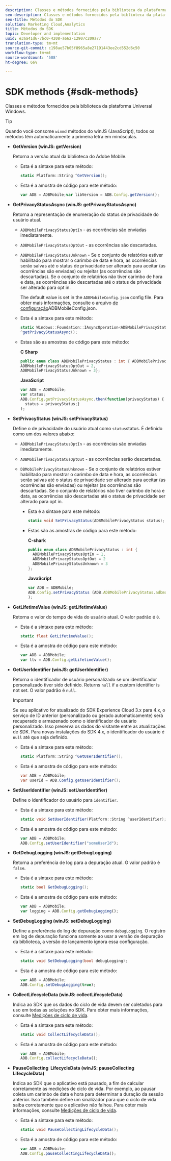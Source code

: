```yaml
---
description: Classes e métodos fornecidos pela biblioteca da plataforma Universal Windows.
seo-description: Classes e métodos fornecidos pela biblioteca da plataforma Universal Windows.
seo-title: Métodos do SDK
solution: Marketing Cloud,Analytics
title: Métodos do SDK
topic: Developer and implementation
uuid: e3aa41d6-7bc0-4208-a662-12907c209a77
translation-type: tm+mt
source-git-commit: c198ae57b05f8965a8e27191443ee2cd552d6c50
workflow-type: tm+mt
source-wordcount: '588'
ht-degree: 66%

---
```



# SDK methods {#sdk-methods}

Classes e métodos fornecidos pela biblioteca da plataforma Universal Windows.

>[!TIP]
>
>Quando você consome `winmd` métodos do winJS (JavaScript), todos os métodos têm automaticamente a primeira letra em minúsculas.

* **GetVersion (winJS: getVersion)**

   Retorna a versão atual da biblioteca do Adobe Mobile.

   * Esta é a sintaxe para este método:

      ```csharp
      static Platform::String ^GetVersion();
      ```

   * Esta é a amostra de código para este método:

      ```js
      var ADB = ADBMobile;var libVersion = ADB.Config.getVersion();
      ```

* **GetPrivacyStatusAsync (winJS: getPrivacyStatusAsync)**

   Retorna a representação de enumeração do status de privacidade do usuário atual.

   * `ADBMobilePrivacyStatusOptIn` - as ocorrências são enviadas imediatamente.
   * `ADBMobilePrivacyStatusOptOut` - as ocorrências são descartadas.
   * `ADBMobilePrivacyStatusUnknown` - Se o conjunto de relatórios estiver habilitado para mostrar o carimbo de data e hora, as ocorrências serão salvas até o status de privacidade ser alterado para aceitar (as ocorrências são enviadas) ou rejeitar (as ocorrências são descartadas). Se o conjunto de relatórios não tiver carimbo de hora e data, as ocorrências são descartadas até o status de privacidade ser alterado para opt in.

      The default value is set in the `ADBMobileConfig.json` config file. Para obter mais informações, consulte o arquivo [de configuração](/help/universal-windows/c-configuration/c.json.md)ADBMobileConfig.json.

   * Esta é a sintaxe para este método:

      ```csharp
      static Windows::Foundation::IAsyncOperation<ADBMobilePrivacyStatus>
      ^getPrivacyStatusAsync();
      ```

   * Estas são as amostras de código para este método:

      **C Sharp**

      ```csharp
      public enum class ADBMobilePrivacyStatus : int { ADBMobilePrivacyStatusOptIn = 1, 
      ADBMobilePrivacyStatusOptOut = 2, 
      ADBMobilePrivacyStatusUnknown = 3};
      ```

      **JavaScript**

      ```javascript
      var ADB = ADBMobile;
      var status;
      ADB.Config.getPrivacyStatusAsync.then(function(privacyStatus) {
        status = privacyStatus;}
      );
      ```

* **SetPrivacyStatus (winJS: setPrivacyStatus)**

   Define o de privacidade do usuário atual como `status`status. É definido como um dos valores abaixo:
   * `ADBMobilePrivacyStatusOptIn` - as ocorrências são enviadas imediatamente.
   * `ADBMobilePrivacyStatusOptOut` - as ocorrências serão descartadas.
   * `DBMobilePrivacyStatusUnknown` - Se o conjunto de relatórios estiver habilitado para mostrar o carimbo de data e hora, as ocorrências serão salvas até o status de privacidade ser alterado para aceitar (as ocorrências são enviadas) ou rejeitar (as ocorrências são descartadas. Se o conjunto de relatórios não tiver carimbo de hora e data, as ocorrências são descartadas até o status de privacidade ser alterado para opt in.

      * Esta é a sintaxe para este método:

         ```csharp
         static void SetPrivacyStatus(ADBMobilePrivacyStatus status);
         ```

      * Estas são as amostras de código para este método:

         **C-shark**

         ```csharp
         public enum class ADBMobilePrivacyStatus : int { 
           ADBMobilePrivacyStatusOptIn = 1, 
           ADBMobilePrivacyStatusOptOut = 2
           ADBMobilePrivacyStatusUnknown = 3
         };
         ```

         **JavaScript**

         ```js
         var ADB = ADBMobile;
         ADB.Config.setPrivacyStatus (ADB.ADBMobilePrivacyStatus.adbmobilePrivacyStatusOptIn
         );
         ```

* **GetLifetimeValue (winJS: getLifetimeValue)**

   Retorna o valor do tempo de vida do usuário atual. O valor padrão é `0`.

   * Esta é a sintaxe para este método:

      ```csharp
      static float GetLifetimeValue(); 
      ```

   * Esta é a amostra de código para este método:

      ```js
      var ADB = ADBMobile;
      var ltv = ADB.Config.getLifetimeValue();
      ```

* **GetUserIdentifier (winJS: getUserIdentifier)**

   Retorna o identificador de usuário personalizado se um identificador personalizado tiver sido definido. Returns `null` if a custom identifier is not set.
O valor padrão é `null`.

   >[!IMPORTANT]
   >
   >Se seu aplicativo for atualizado do SDK Experience Cloud 3.x para 4.x, o serviço de ID anterior (personalizado ou gerado automaticamente) será recuperado e armazenado como o identificador de usuário personalizado. Isso preserva os dados do visitante entre as atualizações de SDK. Para novas instalações do SDK 4.x, o identificador do usuário é `null` até que seja definido.

   * Esta é a sintaxe para este método:

      ```csharp
      static Platform::String ^GetUserIdentifier(); 
      ```

   * Esta é a amostra de código para este método:

      ```csharp
      var ADB = ADBMobile;
      var userId = ADB.Config.getUserIdentifier(); 
      ```

* **SetUserIdentifier (winJS: setUserIdentifier)**

   Define o identificador do usuário para `identifier`.

   * Esta é a sintaxe para este método:

      ```csharp
      static void SetUserIdentifier(Platform::String ^userIdentifier); 
      ```

   * Esta é a amostra de código para este método:

      ```javascript
      var ADB = ADBMobile;
      ADB.Config.setUserIdentifier("someUserId");
      ```

* **GetDebugLogging (winJS: getDebugLogging)**

   Retorna a preferência de log para a depuração atual. O valor padrão é `false`.

   * Esta é a sintaxe para este método:

      ```csharp
      static bool GetDebugLogging();
      ```

   * Esta é a amostra de código para este método:

      ```javascript
      var ADB = ADBMobile;
      var logging = ADB.Config.getDebugLogging();
      ```

* **SetDebugLogging (winJS: setDebugLogging)**

   Define a preferência do log de depuração como `debugLogging`. O registro em log de depuração funciona somente ao usar a versão de depuração da biblioteca, a versão de lançamento ignora essa configuração.

   * Esta é a sintaxe para este método:

      ```csharp
      static void SetDebugLogging(bool debugLogging);
      ```

   * Esta é a amostra de código para este método:

      ```js
      var ADB = ADBMobile;
      ADB.Config.setDebugLogging(true);
      ```

* **CollectLifecycleData (winJS: collectLifecycleData)**

   Indica ao SDK que os dados do ciclo de vida devem ser coletados para uso em todas as soluções no SDK. Para obter mais informações, consulte [Medições de ciclo de vida](/help/universal-windows/metrics.md).

   * Esta é a sintaxe para este método:

      ```csharp
      static void CollectLifecycleData();
      ```

   * Esta é a amostra de código para este método:

      ```js
      var ADB = ADBMobile;
      ADB.Config.collectLifecycleData();
      ```

* **PauseCollecting &#x200B; LifecycleData (winJS: pauseCollecting &#x200B; LifecycleData)**

   Indica ao SDK que o aplicativo está pausado, a fim de calcular corretamente as medições de ciclo de vida. Por exemplo, ao pausar coleta um carimbo de data e hora para determinar a duração da sessão anterior. Isso também define um sinalizador para que o ciclo de vida saiba corretamente que o aplicativo não falhou. Para obter mais informações, consulte [Medições de ciclo de vida](/help/universal-windows/metrics.md).

   * Esta é a sintaxe para este método:

      ```csharp
      static void PauseCollectingLifecycleData();
      ```

   * Esta é a amostra de código para este método:

      ```js
      var ADB = ADBMobile;
      ADB.Config.pauseCollectingLifecycleData(); 
      ```
